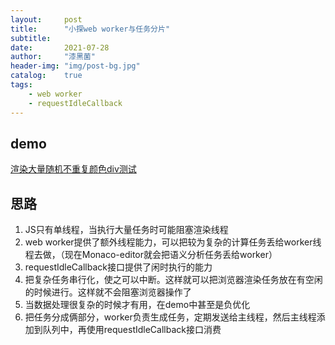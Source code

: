 ```yaml
---
layout:     post
title:      "小探web worker与任务分片"
subtitle:   
date:       2021-07-28
author:     "漆黑菌"
header-img: "img/post-bg.jpg"
catalog:    true
tags:
    - web worker
    - requestIdleCallback
---
```


## demo
[渲染大量随机不重复颜色div测试](https://darknesschaser.github.io/my-front-end-test/div-random-color-test/div-random-color-test.html)

## 思路
1. JS只有单线程，当执行大量任务时可能阻塞渲染线程
2. web worker提供了额外线程能力，可以把较为复杂的计算任务丢给worker线程去做，（现在Monaco-editor就会把语义分析任务丢给worker）
3. requestIdleCallback接口提供了闲时执行的能力
4. 把复杂任务串行化，使之可以中断。这样就可以把浏览器渲染任务放在有空闲的时候进行。这样就不会阻塞浏览器操作了
5. 当数据处理很复杂的时候才有用，在demo中甚至是负优化
6. 把任务分成俩部分，worker负责生成任务，定期发送给主线程，然后主线程添加到队列中，再使用requestIdleCallback接口消费
